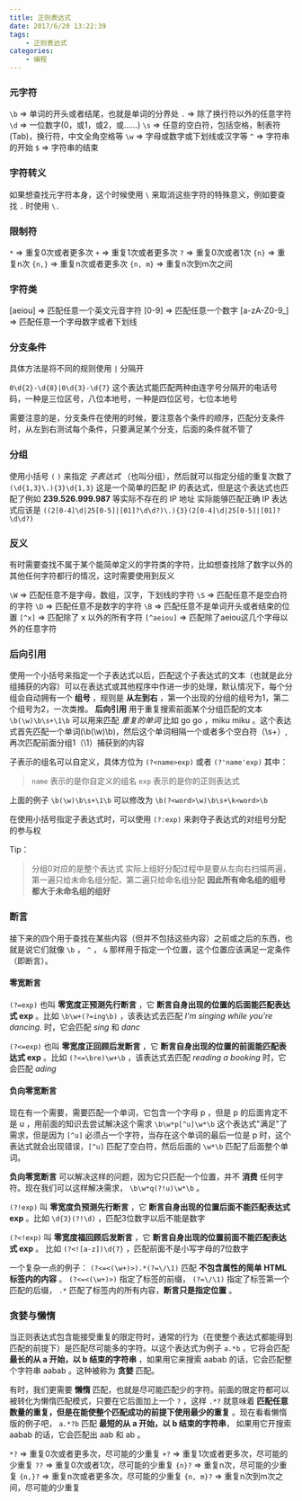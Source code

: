 ```yaml
---
title: 正则表达式
date: 2017/6/20 13:22:39
tags: 
	- 正则表达式
categories: 
	- 编程
---
```


### 元字符

`\b` => 单词的开头或者结尾，也就是单词的分界处
`.` => 除了换行符以外的任意字符
`\d` => 一位数字(0，或1，或2，或……)
`\s` => 任意的空白符，包括空格，制表符(Tab)，换行符，中文全角空格等
`\w` => 字母或数字或下划线或汉字等
`^` => 字符串的开始
`$` => 字符串的结束

<!-- more -->

### 字符转义

如果想查找元字符本身，这个时候使用 `\` 来取消这些字符的特殊意义，例如要查找 `.` 时使用 `\.`

### 限制符

`*` => 重复0次或者更多次
`+` => 重复1次或者更多次
`?` => 重复0次或者1次
`{n}` => 重复n次
`{n,}` => 重复n次或者更多次
`{n, m}` => 重复n次到m次之间

### 字符类

[aeiou] => 匹配任意一个英文元音字符
[0-9] => 匹配任意一个数字
[a-zA-Z0-9_] => 匹配任意一个字母数字或者下划线

### 分支条件

具体方法是将不同的规则使用 `|` 分隔开

`0\d{2}-\d{8}|0\d{3}-\d{7}` 这个表达式能匹配两种由连字号分隔开的电话号码，一种是三位区号，八位本地号，一种是四位区号，七位本地号

需要注意的是，分支条件在使用的时候，要注意各个条件的顺序，匹配分支条件时，从左到右测试每个条件，只要满足某个分支，后面的条件就不管了

### 分组

使用小括号 `(` `)` 来指定 *子表达式* （也叫分组），然后就可以指定分组的重复次数了
`(\d{1,3}\.){3}\d{1,3}` 这是一个简单的匹配 IP 的表达式，但是这个表达式也匹配了例如 **239.526.999.987** 等实际不存在的 IP 地址
实际能够匹配正确 IP 表达式应该是 `((2[0-4]\d|25[0-5]|[01]?\d\d?)\.){3}(2[0-4]\d|25[0-5]|[01]?\d\d?)`

### 反义

有时需要查找不属于某个能简单定义的字符类的字符，比如想查找除了数字以外的其他任何字符都行的情况，这时需要使用到反义

`\W` => 匹配任意不是字母，数组，汉字，下划线的字符
`\S` => 匹配任意不是空白符的字符
`\D` => 匹配任意不是数字的字符
`\B` => 匹配任意不是单词开头或者结束的位置
`[^x]` => 匹配除了 x 以外的所有字符
`[^aeiou]` => 匹配除了aeiou这几个字母以外的任意字符 

### 后向引用

使用一个小括号来指定一个子表达式以后，匹配这个子表达式的文本（也就是此分组捕获的内容）可以在表达式或其他程序中作进一步的处理，默认情况下，每个分组会自动拥有一个 **组号** ，规则是 **从左到右** ，第一个出现的分组的组号为1，第二个组号为2，一次类推。
**后向引用** 用于重复搜索前面某个分组匹配的文本
`\b(\w)\b\s+\1\b` 可以用来匹配 *重复的单词* 比如 go go ，miku miku 。这个表达式首先匹配一个单词(\b(\w)\b)，然后这个单词相隔一个或者多个空白符（\s+）,再次匹配前面分组1（\1）捕获到的内容

子表示的组名可以自定义，具体方位为 `(?<name>exp)` 或者 `(?'name'exp)` 
其中：

> `name` 表示的是你自定义的组名
> `exp` 表示的是你的正则表达式

上面的例子 `\b(\w)\b\s+\1\b` 可以修改为 `\b(?<word>\w)\b\s+\k<word>\b`

在使用小括号指定子表达式时，可以使用 `(?:exp)` 来剥夺子表达式的对组号分配的参与权

Tip：

> 分组0对应的是整个表达式
> 实际上组好分配过程中是要从左向右扫描两遍，第一遍只给未命名组分配，第二遍只给命名组分配 **因此所有命名组的组号都大于未命名组的组好**

### 断言

接下来的四个用于查找在某些内容（但并不包括这些内容）之前或之后的东西，也就是说它们就像 `\b` ， `^` ， `&` 那样用于指定一个位置，这个位置应该满足一定条件（即断言）。

#### 零宽断言

`(?=exp)` 也叫 **零宽度正预测先行断言** ，它 **断言自身出现的位置的后面能匹配表达式 exp** 。比如 `\b\w+(?=ing\b)` ，该表达式去匹配 *I'm singing while you're dancing.* 时，它会匹配 *sing* 和 *danc*

`(?<=exp)` 也叫 **零宽度正回顾后发断言** ，它 **断言自身出现的位置的前面能匹配表达式 exp** 。比如 `(?<=\bre)\w+\b` ，该表达式去匹配 *reading a booking* 时，它会匹配 *ading*

#### 负向零宽断言

现在有一个需要，需要匹配一个单词，它包含一个字母 p ，但是 p 的后面肯定不是 u ，用前面的知识去尝试解决这个需求
`\b\w*p[^u]\w*\b` 这个表达式"满足"了需求，但是因为 `[^u]` 必须占一个字符，当存在这个单词的最后一位是 p 时，这个表达式就会出现错误，`[^u]` 匹配了空白符，然后后面的 `\w*\b` 匹配了后面整个单词。

**负向零宽断言** 可以解决这样的问题，因为它只匹配一个位置，并不 **消费** 任何字符。现在我们可以这样解决需求， `\b\w*q(?!u)\w*\b` 。

`(?!exp)` 叫 **零宽度负预测先行断言** ，它 **断言自身出现的位置后面不能匹配表达式 exp** 。比如 `\d{3}(?!\d)` ，匹配3位数字以后不能是数字

`(?<!exp)` 叫 **零宽度福回顾后发断言** ，它 **断言自身出现的位置前面不能匹配表达式 exp** 。 比如 `(?<![a-z])\d{7}` ，匹配前面不是小写字母的7位数字

一个复杂一点的例子：
`(?<=<(\w+)>).*(?=\/\1)` 匹配 **不包含属性的简单 HTML 标签内的内容** 。 `(?<=<(\w+)>)` 指定了标签的前缀， `(?=\/\1)` 指定了标签第一个匹配的后缀， `.*` 匹配了标签内的所有内容，**断言只是指定位置** 。

### 贪婪与懒惰

当正则表达式包含能接受重复的限定符时，通常的行为（在使整个表达式都能得到匹配的前提下）是匹配尽可能多的字符。以这个表达式为例子 `a.*b` ，它将会匹配 **最长的从 a 开始，以 b 结束的字符串** ，如果用它来搜索 aabab 的话，它会匹配整个字符串 aabab 。这种被称为 **贪婪** 匹配。

有时，我们更需要 **懒惰** 匹配，也就是尽可能匹配少的字符。前面的限定符都可以被转化为懒惰匹配模式，只要在它后面加上一个 `?` ，这样 `.*?` 就意味着 **匹配任意数量的重复，但是在能使整个匹配成功的前提下使用最少的重复** 。现在看看懒惰版的例子吧， `a.*?b` 匹配 **最短的从 a 开始，以 b 结束的字符串**，
如果用它开搜索 aabab 的话，它会匹配出 aab 和 ab 。

`*?` => 重复0次或者更多次，尽可能的少重复
`+?` => 重复1次或者更多次，尽可能的少重复
`??` => 重复0次或者1次，尽可能的少重复
`{n}?` => 重复n次，尽可能的少重复
`{n,}?` => 重复n次或者更多次，尽可能的少重复
`{n, m}?` => 重复n次到m次之间，尽可能的少重复
